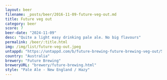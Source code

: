 ```yaml
---
layout: beer
filename: _posts/beer/2016-11-09-future-veg-out.md
title: Future veg out
category: beer
score: 7
beer-date: "2024-11-09"
desc: "Quite a light easy drinking pale ale. No big flavours"
permalink: /beer/:title.html
img: /img/list/future-veg-out.jpeg
untappd: "https://untappd.com/b/future-brewing-future-brewing-veg-out/5846077"
country: "Australia"
brewery: "Future Brewing"
breweryURL: "brewery/future-brewing.html"
style: "Pale Ale - New England / Hazy"
---
```

